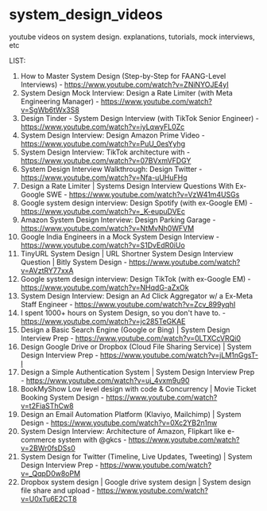 # system_design_videos
youtube videos on system design. explanations, tutorials, mock interviews, etc

LIST:

1. How to Master System Design (Step-by-Step for FAANG-Level Interviews) - https://www.youtube.com/watch?v=ZNiNYOJE4yI
2. System Design Mock Interview: Design a Rate Limiter (with Meta Engineering Manager) - https://www.youtube.com/watch?v=SgWb6tWx3S8
3. Design Tinder - System Design Interview (with TikTok Senior Engineer) - https://www.youtube.com/watch?v=iyLqwyFL0Zc
4. System Design Interview: Design Amazon Prime Video - https://www.youtube.com/watch?v=PuU_0esYyhg
5. System Design Interview: TikTok architecture with - https://www.youtube.com/watch?v=07BVxmVFDGY
6. System Design Interview Walkthrough: Design Twitter - https://www.youtube.com/watch?v=Nfa-uUHuFHg
7. Design a Rate Limiter | Systems Design Interview Questions With Ex-Google SWE - https://www.youtube.com/watch?v=VzW41m4USGs
8. Google system design interview: Design Spotify (with ex-Google EM) - https://www.youtube.com/watch?v=_K-eupuDVEc
9. Amazon System Design Interview: Design Parking Garage - https://www.youtube.com/watch?v=NtMvNh0WFVM
10. Google India Engineers in a Mock System Design Interview - https://www.youtube.com/watch?v=S1DvEdR0iUo
11. TinyURL System Design | URL Shortner System Design Interview Question | Bitly System Design - https://www.youtube.com/watch?v=AVztRY77xxA
12. Google system design interview: Design TikTok (with ex-Google EM) - https://www.youtube.com/watch?v=NHqdG-aZxOk
13. System Design Interview: Design an Ad Click Aggregator w/ a Ex-Meta Staff Engineer - https://www.youtube.com/watch?v=Zcv_899yqhI
14. I spent 1000+ hours on System Design, so you don't have to. - https://www.youtube.com/watch?v=jc285TeGKAE
15. Design a Basic Search Engine (Google or Bing) | System Design Interview Prep - https://www.youtube.com/watch?v=0LTXCcVRQi0
16. Design Google Drive or Dropbox (Cloud File Sharing Service) | System Design Interview Prep - https://www.youtube.com/watch?v=jLM1nGgsT-I
17. Design a Simple Authentication System | System Design Interview Prep - https://www.youtube.com/watch?v=uj_4vxm9u90
18. BookMyShow Low level design with code & Concurrency | Movie Ticket Booking System Design - https://www.youtube.com/watch?v=t2FiaSThCw8
19. Design an Email Automation Platform (Klaviyo, Mailchimp) | System Design - https://www.youtube.com/watch?v=0Xc2YB2n1nw
20. System Design Interview: Architecture of Amazon, Flipkart like e-commerce system with ‪@gkcs‬ - https://www.youtube.com/watch?v=2BWr0fsDSs0
21. System Design for Twitter (Timeline, Live Updates, Tweeting) | System Design Interview Prep - https://www.youtube.com/watch?v=_QqpD0w8oPM
22. Dropbox system design | Google drive system design | System design file share and upload - https://www.youtube.com/watch?v=U0xTu6E2CT8
